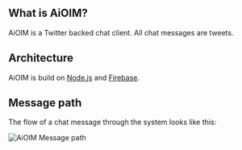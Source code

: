 ## What is AiOIM?

AiOIM is a Twitter backed chat client. All chat messages are tweets.

## Architecture

AiOIM is build on [Node.js](http://nodejs.org/) and [Firebase](http://www.firebase.com/).

## Message path

The flow of a chat message through the system looks like this:

![AiOIM Message path](http://www.gliffy.com/pubdoc/3757495/L.png "A message's path through AiOIM")
